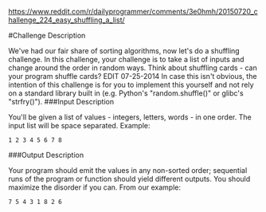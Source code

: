 https://www.reddit.com/r/dailyprogrammer/comments/3e0hmh/20150720_challenge_224_easy_shuffling_a_list/

#Challenge Description

We've had our fair share of sorting algorithms, now let's do a shuffling challenge. In this challenge, your challenge is to take a list of inputs and change around the order in random ways. Think about shuffling cards - can your program shuffle cards?
EDIT 07-25-2014 In case this isn't obvious, the intention of this challenge is for you to implement this yourself and not rely on a standard library built in (e.g. Python's "random.shuffle()" or glibc's "strfry()").
###Input Description

You'll be given a list of values - integers, letters, words - in one order. The input list will be space separated. Example:
```
1 2 3 4 5 6 7 8 
```
###Output Description

Your program should emit the values in any non-sorted order; sequential runs of the program or function should yield different outputs. You should maximize the disorder if you can. From our example:
```
7 5 4 3 1 8 2 6
```
